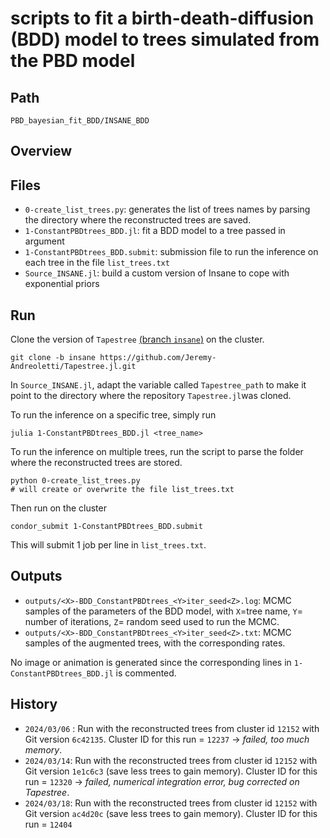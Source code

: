 # scripts to fit a birth-death-diffusion (BDD) model to trees simulated from the PBD model
## Path
``` 
PBD_bayesian_fit_BDD/INSANE_BDD
```

## Overview

## Files 
* `0-create_list_trees.py`: generates the list of trees names by parsing the directory where the reconstructed trees are saved.
* `1-ConstantPBDtrees_BDD.jl`: fit a BDD model to a tree passed in argument 
* `1-ConstantPBDtrees_BDD.submit`: submission file to run the inference on each tree in the file `list_trees.txt`
* `Source_INSANE.jl`: build a custom version of Insane to cope with exponential priors

## Run 
Clone the version of `Tapestree` [(branch `insane`)](https://github.com/Jeremy-Andreoletti/Tapestree.jl/tree/insane) on the cluster. 
```
git clone -b insane https://github.com/Jeremy-Andreoletti/Tapestree.jl.git
```
In `Source_INSANE.jl`, adapt the variable called `Tapestree_path` to make it point to the directory where the repository `Tapestree.jl`was cloned. 

To run the inference on a specific tree, simply run 
```
julia 1-ConstantPBDtrees_BDD.jl <tree_name>
```

To run the inference on multiple trees, run the script to parse the folder where the reconstructed trees are stored. 
```
python 0-create_list_trees.py
# will create or overwrite the file list_trees.txt
```
Then run on the cluster 
```
condor_submit 1-ConstantPBDtrees_BDD.submit
```
This will submit 1 job per line in `list_trees.txt`.

## Outputs 
* `outputs/<X>-BDD_ConstantPBDtrees_<Y>iter_seed<Z>.log`: MCMC samples of the parameters of the BDD model, with `X`=tree name, `Y`= number of iterations, `Z`= random seed used to run the MCMC. 
* `outputs/<X>-BDD_ConstantPBDtrees_<Y>iter_seed<Z>.txt`: MCMC samples of the augmented trees, with the corresponding rates. 

No image or animation is generated since the corresponding lines in `1-ConstantPBDtrees_BDD.jl` is commented. 

## History
* `2024/03/06` : Run with the reconstructed trees from cluster id `12152` with Git version `6c42135`. Cluster ID for this run = `12237` $\rightarrow$ *failed, too much memory*. 
* `2024/03/14`: Run with the reconstructed trees from cluster id `12152` with Git version `1e1c6c3` (save less trees to gain memory). Cluster ID for this run = `12320` $\rightarrow$ *failed, numerical integration error, bug corrected on Tapestree*.
* `2024/03/18`: Run with the reconstructed trees from cluster id `12152` with Git version `ac4d20c` (save less trees to gain memory). Cluster ID for this run = `12404`
